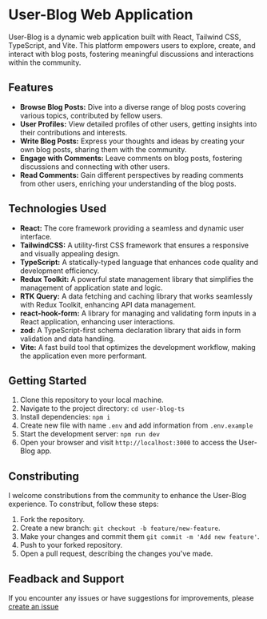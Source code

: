 # User-Blog Web Application

User-Blog is a dynamic web application built with React, Tailwind CSS, TypeScript, and Vite. This platform empowers users to explore, create, and interact with blog posts, fostering meaningful discussions and interactions within the community.

## Features

- **Browse Blog Posts:** Dive into a diverse range of blog posts covering various topics, contributed by fellow users.
- **User Profiles:** View detailed profiles of other users, getting insights into their contributions and interests.
- **Write Blog Posts:** Express your thoughts and ideas by creating your own blog posts, sharing them with the community.
- **Engage with Comments:** Leave comments on blog posts, fostering discussions and connecting with other users.
- **Read Comments:** Gain different perspectives by reading comments from other users, enriching your understanding of the blog posts.

## Technologies Used

- **React:** The core framework providing a seamless and dynamic user interface.
- **TailwindCSS:** A utility-first CSS framework that ensures a responsive and visually appealing design.
- **TypeScript:** A statically-typed language that enhances code quality and development efficiency.
- **Redux Toolkit:** A powerful state management library that simplifies the management of application state and logic.
- **RTK Query:** A data fetching and caching library that works seamlessly with Redux Toolkit, enhancing API data management.
- **react-hook-form:** A library for managing and validating form inputs in a React application, enhancing user interactions.
- **zod:** A TypeScript-first schema declaration library that aids in form validation and data handling.
- **Vite:** A fast build tool that optimizes the development workflow, making the application even more performant.

## Getting Started

1. Clone this repository to your local machine.
2. Navigate to the project directory: `cd user-blog-ts`
3. Install dependencies: `npm i`
4. Create new file with name `.env` and add information from `.env.example`
5. Start the development server: `npm run dev`
6. Open your browser and visit `http://localhost:3000` to access the User-Blog app.

## Constributing

I welcome constributions from the community to enhance the User-Blog experience. To constribut, follow these steps:

1. Fork the repository.
2. Create a new branch: `git checkout -b feature/new-feature`.
3. Make your changes and commit them `git commit -m 'Add new feature'`.
4. Push to your forked repository.
5. Open a pull request, describing the changes you've made.

## Feadback and Support

If you encounter any issues or have suggestions for improvements, please [create an issue](https://github.com/linch433/user-blog-ts/issues)
